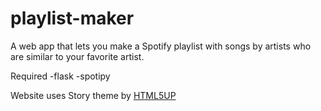 # playlist-maker
A web app that lets you make a Spotify playlist with songs by artists who are similar to your favorite artist.

Required
-flask
-spotipy

Website uses Story theme by <a href="https://html5up.net/">HTML5UP</a>
